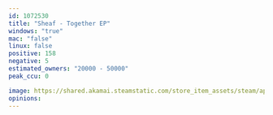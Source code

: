 ```yaml
---
id: 1072530
title: "Sheaf - Together EP"
windows: "true"
mac: "false"
linux: false
positive: 158
negative: 5
estimated_owners: "20000 - 50000"
peak_ccu: 0

image: https://shared.akamai.steamstatic.com/store_item_assets/steam/apps/1072530/header.jpg?t=1636124468
opinions:
---
```

